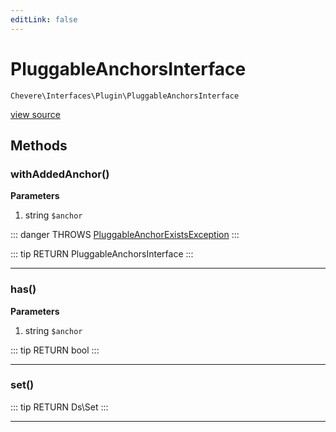 ```yaml
---
editLink: false
---
```


# PluggableAnchorsInterface

`Chevere\Interfaces\Plugin\PluggableAnchorsInterface`

[view source](https://github.com/chevere/chevere/blob/master/interfaces/Plugin/PluggableAnchorsInterface.php)

## Methods

### withAddedAnchor()

**Parameters**

1. string `$anchor`

::: danger THROWS
[PluggableAnchorExistsException](../../Exceptions/Plugin/PluggableAnchorExistsException.md)
:::

::: tip RETURN
PluggableAnchorsInterface
:::

---

### has()

**Parameters**

1. string `$anchor`

::: tip RETURN
bool
:::

---

### set()

::: tip RETURN
Ds\Set
:::

---
